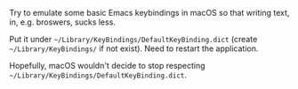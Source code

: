 Try to emulate some basic Emacs keybindings in macOS so that writing text, in, e.g. broswers, sucks less.

Put it under `~/Library/KeyBindings/DefaultKeyBinding.dict` (create
`~/Library/KeyBindings/` if not exist). Need to restart the application.

Hopefully, macOS wouldn't decide to stop respecting `~/Library/KeyBindings/DefaultKeyBinding.dict`.
